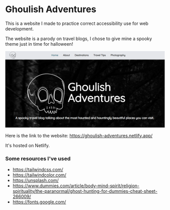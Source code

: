 # Ghoulish Adventures

  This is a website I made to practice correct accessibility use for web development.

  The website is a parody on travel blogs, I chose to give mine a spooky theme just in time for halloween!

![A screenshot of the top of the website showing the navbar and header with skull logo](./Images/Screenshot-of-header.png)


Here is the link to the website: https://ghoulish-adventures.netlify.app/

It's hosted on Netlify.


### Some resources I've used
- https://tailwindcss.com/
- https://tailwindcolor.com/
- https://unsplash.com/
- https://www.dummies.com/article/body-mind-spirit/religion-spirituality/the-paranormal/ghost-hunting-for-dummies-cheat-sheet-266009/
- https://fonts.google.com/


